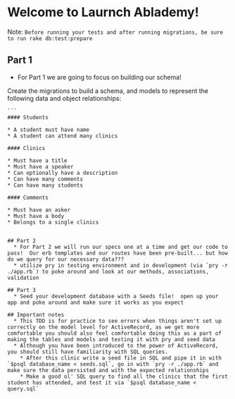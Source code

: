 # Welcome to Laurnch Ablademy!

Note: `Before running your tests and after running migrations, be sure to run rake db:test:prepare`

## Part 1
  * For Part 1 we are going to focus on building our schema!

  Create the migrations to build a schema, and models to represent the following data and object relationships:

    ```
    #### Students

    * A student must have name
    * A student can attend many clinics

    #### Clinics

    * Must have a title
    * Must have a speaker
    * Can optionally have a description
    * Can have many comments
    * Can have many students

    #### Comments

    * Must have an asker
    * Must have a body
    * Belongs to a single clinics
```

## Part 2
  * For Part 2 we will run our specs one at a time and get our code to pass!  Our erb templates and our routes have been pre-built... but how do we query for our necessary data???
  * utilize pry in testing environment and in development (via `pry -r ./app.rb`) to poke around and look at our methods, associations, validation

## Part 3
  * Seed your development database with a Seeds file!  open up your app and poke around and make sure it works as you expect

## Important notes
  * This TDD is for practice to see errors when things aren't set up correctly on the model level for ActiveRecord, as we get more comfortable you should also feel comfortable doing this as a part of making the tables and models and testing it with pry and seed data
  * Although you have been introduced to the power of ActiveRecord, you should still have familiarity with SQL queries.  
    * After this clinic write a seed file in SQL and pipe it in with `$psql database_name < seeds.sql`, go in with `pry -r ./app.rb` and make sure the data persisted and with the expected relationships
    * Make a good ol' SQL query to find all the clinics that the first student has attended, and test it via `$psql database_name < query.sql`
